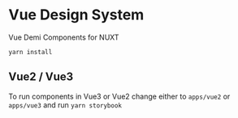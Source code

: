 # Vue Design System
Vue Demi Components for NUXT


```
yarn install
```

## Vue2 / Vue3
To run components in Vue3 or Vue2 change either to `apps/vue2` or `apps/vue3` and run `yarn storybook`
